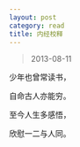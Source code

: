 ```yaml
---
layout: post
category: read
title: 内经校释
---
```


> 2013-08-11

少年也曾常读书，

自命古人亦能穷。

至今人生多感悟，

欣慰一二与人同。
